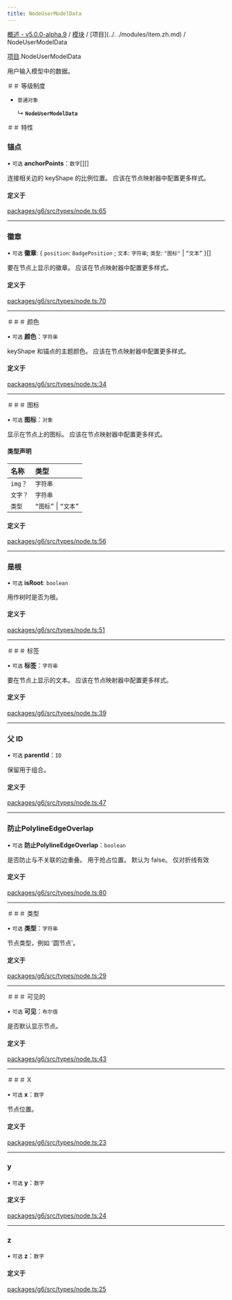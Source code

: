 ```yaml
---
title: NodeUserModelData
---
```


[概述 - v5.0.0-alpha.9](../../README.zh.md) / [模块](../../modules.zh.md) / [项目](../. ./modules/item.zh.md) / NodeUserModelData 

 [项目](../../modules/item.zh.md).NodeUserModelData 

 用户输入模型中的数据。 

 ＃＃ 等级制度 

 - `普通对象` 

   ↳ **`NodeUserModelData`** 

 ＃＃ 特性 

 ### 锚点 

 • `可选` **anchorPoints**：`数字`[][] 

 连接相关边的 keyShape 的比例位置。 
 应该在节点映射器中配置更多样式。 

 #### 定义于 

 [packages/g6/src/types/node.ts:65](https://github.com/antvis/G6/blob/60905f4c6c/packages/g6/src/types/node.ts#L65) 

 ___ 

 ### 徽章 

 • `可选` **徽章**: { `position`: `BadgePosition` ; `文本`: `字符串`; `类型`: ``"图标"`` \| ``“文本”`` }[] 

 要在节点上显示的徽章。 
 应该在节点映射器中配置更多样式。 

 #### 定义于 

 [packages/g6/src/types/node.ts:70](https://github.com/antvis/G6/blob/60905f4c6c/packages/g6/src/types/node.ts#L70) 

 ___ 

 ＃＃＃ 颜色 

 • `可选` **颜色**：`字符串` 

 keyShape 和锚点的主题颜色。 
 应该在节点映射器中配置更多样式。 

 #### 定义于 

 [packages/g6/src/types/node.ts:34](https://github.com/antvis/G6/blob/60905f4c6c/packages/g6/src/types/node.ts#L34) 

 ___ 

 ＃＃＃ 图标 

 • `可选` **图标**：`对象` 

 显示在节点上的图标。 
 应该在节点映射器中配置更多样式。 

 #### 类型声明 

 | 名称 | 类型 | 
 | :------ | :------ | 
 | `img？` | `字符串` | 
 | `文字？` | `字符串` | 
 | `类型` | ``“图标”`` \| ``“文本”`` | 

 #### 定义于 

 [packages/g6/src/types/node.ts:56](https://github.com/antvis/G6/blob/60905f4c6c/packages/g6/src/types/node.ts#L56) 

 ___ 

 ### 是根 

 • `可选` **isRoot**: `boolean` 

 用作树时是否为根。 

 #### 定义于 

 [packages/g6/src/types/node.ts:51](https://github.com/antvis/G6/blob/60905f4c6c/packages/g6/src/types/node.ts#L51) 

 ___ 

 ＃＃＃ 标签 

 • `可选` **标签**：`字符串` 

 要在节点上显示的文本。 
 应该在节点映射器中配置更多样式。 

 #### 定义于 

 [packages/g6/src/types/node.ts:39](https://github.com/antvis/G6/blob/60905f4c6c/packages/g6/src/types/node.ts#L39) 

 ___ 

 ### 父 ID 

 • `可选` **parentId**：`ID` 

 保留用于组合。 

 #### 定义于 

 [packages/g6/src/types/node.ts:47](https://github.com/antvis/G6/blob/60905f4c6c/packages/g6/src/types/node.ts#L47) 

 ___ 

 ### 防止PolylineEdgeOverlap 

 • `可选` **防止PolylineEdgeOverlap**：`boolean` 

 是否防止与不关联的边重叠。 用于抢占位置。 
 默认为 false。 
 仅对折线有效 

 #### 定义于 

 [packages/g6/src/types/node.ts:80](https://github.com/antvis/G6/blob/60905f4c6c/packages/g6/src/types/node.ts#L80) 

 ___ 

 ＃＃＃ 类型 

 • `可选` **类型**：`字符串` 

 节点类型，例如 '圆节点'。 

 #### 定义于 

 [packages/g6/src/types/node.ts:29](https://github.com/antvis/G6/blob/60905f4c6c/packages/g6/src/types/node.ts#L29) 

 ___ 

 ＃＃＃ 可见的 

 • `可选` **可见**：`布尔值` 

 是否默认显示节点。 

 #### 定义于 

 [packages/g6/src/types/node.ts:43](https://github.com/antvis/G6/blob/60905f4c6c/packages/g6/src/types/node.ts#L43) 

 ___ 

 ＃＃＃ X 

 • `可选` **x**：`数字` 

 节点位置。 

 #### 定义于 

 [packages/g6/src/types/node.ts:23](https://github.com/antvis/G6/blob/60905f4c6c/packages/g6/src/types/node.ts#L23) 

 ___ 

 ### y 

 • `可选` **y**：`数字` 

 #### 定义于 

 [packages/g6/src/types/node.ts:24](https://github.com/antvis/G6/blob/60905f4c6c/packages/g6/src/types/node.ts#L24) 

 ___ 

 ### z 

 • `可选` **z**：`数字` 

 #### 定义于 

 [packages/g6/src/types/node.ts:25](https://github.com/antvis/G6/blob/60905f4c6c/packages/g6/src/types/node.ts#L25)